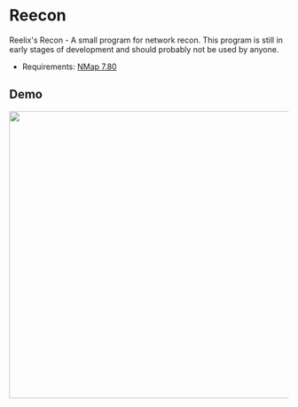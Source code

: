 # Reecon

Reelix's Recon - A small program for network recon. This program is still in early stages of development and should probably not be used by anyone.
- Requirements: [NMap 7.80](https://nmap.org/download.html)

Demo
----
<img src = "https://i.imgur.com/sgQwgYR.png" width="934" height="518" />
